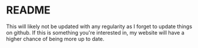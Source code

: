 # README

This will likely not be updated with any regularity as I forget to update things on github.  If this is something you're interested in, my website will have a higher chance of being more up to date.

